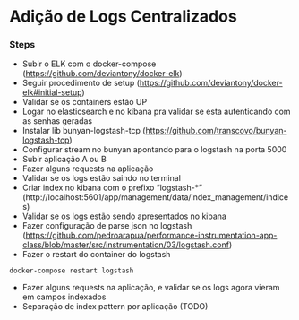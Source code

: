 # Adição de Logs Centralizados

### Steps
* Subir o ELK com o docker-compose (https://github.com/deviantony/docker-elk)
* Seguir procedimento de setup (https://github.com/deviantony/docker-elk#initial-setup)
* Validar se os containers estão UP
* Logar no elasticsearch e no kibana pra validar se esta autenticando com as senhas geradas
* Instalar lib bunyan-logstash-tcp (https://github.com/transcovo/bunyan-logstash-tcp)
* Configurar stream no bunyan apontando para o logstash na porta 5000
* Subir aplicação A ou B
* Fazer alguns requests na aplicação
* Validar se os logs estão saindo no terminal
* Criar index no kibana com o prefixo “logstash-*” (http://localhost:5601/app/management/data/index_management/indices)
* Validar se os logs estão sendo apresentados no kibana
* Fazer configuração de parse json no logstash (https://github.com/pedroarapua/performance-instrumentation-app-class/blob/master/src/instrumentation/03/logstash.conf)
* Fazer o restart do container do logstash 
```
docker-compose restart logstash
```
* Fazer alguns requests na aplicação, e validar se os logs agora vieram em campos indexados
* Separação de index pattern por aplicação (TODO)
